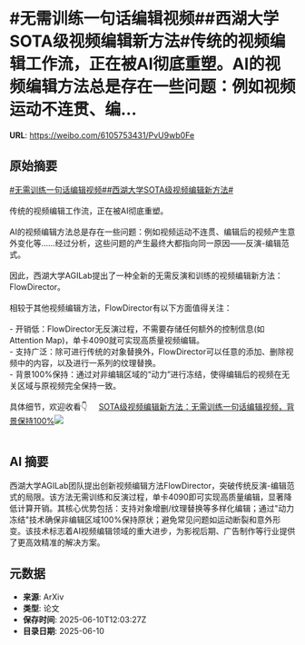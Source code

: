 # #无需训练一句话编辑视频##西湖大学SOTA级视频编辑新方法#传统的视频编辑工作流，正在被AI彻底重塑。AI的视频编辑方法总是存在一些问题：例如视频运动不连贯、编...

**URL**: https://weibo.com/6105753431/PvU9wb0Fe

## 原始摘要

<a href="https://m.weibo.cn/search?containerid=231522type%3D1%26t%3D10%26q%3D%23%E6%97%A0%E9%9C%80%E8%AE%AD%E7%BB%83%E4%B8%80%E5%8F%A5%E8%AF%9D%E7%BC%96%E8%BE%91%E8%A7%86%E9%A2%91%23&amp;extparam=%23%E6%97%A0%E9%9C%80%E8%AE%AD%E7%BB%83%E4%B8%80%E5%8F%A5%E8%AF%9D%E7%BC%96%E8%BE%91%E8%A7%86%E9%A2%91%23" data-hide=""><span class="surl-text">#无需训练一句话编辑视频#</span></a><a href="https://m.weibo.cn/search?containerid=231522type%3D1%26t%3D10%26q%3D%23%E8%A5%BF%E6%B9%96%E5%A4%A7%E5%AD%A6SOTA%E7%BA%A7%E8%A7%86%E9%A2%91%E7%BC%96%E8%BE%91%E6%96%B0%E6%96%B9%E6%B3%95%23&amp;extparam=%23%E8%A5%BF%E6%B9%96%E5%A4%A7%E5%AD%A6SOTA%E7%BA%A7%E8%A7%86%E9%A2%91%E7%BC%96%E8%BE%91%E6%96%B0%E6%96%B9%E6%B3%95%23" data-hide=""><span class="surl-text">#西湖大学SOTA级视频编辑新方法#</span></a><br><br>传统的视频编辑工作流，正在被AI彻底重塑。<br><br>AI的视频编辑方法总是存在一些问题：例如视频运动不连贯、编辑后的视频产生意外变化等……经过分析，这些问题的产生最终大都指向同一原因——反演-编辑范式。<br><br>因此，西湖大学AGILab提出了一种全新的无需反演和训练的视频编辑新方法：FlowDirector。<br><br>相较于其他视频编辑方法，FlowDirector有以下方面值得关注：<br><br>- 开销低：FlowDirector无反演过程，不需要存储任何额外的控制信息(如Attention Map)，单卡4090就可实现高质量视频编辑。<br>- 支持广泛：除可进行传统的对象替换外，FlowDirector可以任意的添加、删除视频中的内容，以及进行一系列的纹理替换。<br>- 背景100%保持：通过对非编辑区域的“动力”进行冻结，使得编辑后的视频在无关区域与原视频完全保持一致。<br><br>具体细节，欢迎收看👇 <a href="https://weibo.com/ttarticle/p/show?id=2309405176040221180206" data-hide=""><span class="url-icon"><img style="width: 1rem;height: 1rem" src="https://h5.sinaimg.cn/upload/2015/09/25/3/timeline_card_small_article_default.png" referrerpolicy="no-referrer"></span><span class="surl-text">SOTA级视频编辑新方法：无需训练一句话编辑视频，背景保持100%</span></a><img style="" src="https://tvax2.sinaimg.cn/large/006Fd7o3gy1i2a9vk4ifoj30gw09ijsc.jpg" referrerpolicy="no-referrer"><br><br>

## AI 摘要

西湖大学AGILab团队提出创新视频编辑方法FlowDirector，突破传统反演-编辑范式的局限。该方法无需训练和反演过程，单卡4090即可实现高质量编辑，显著降低计算开销。其核心优势包括：支持对象增删/纹理替换等多样化编辑；通过"动力冻结"技术确保非编辑区域100%保持原状；避免常见问题如运动断裂和意外形变。该技术标志着AI视频编辑领域的重大进步，为影视后期、广告制作等行业提供了更高效精准的解决方案。

## 元数据

- **来源**: ArXiv
- **类型**: 论文
- **保存时间**: 2025-06-10T12:03:27Z
- **目录日期**: 2025-06-10
